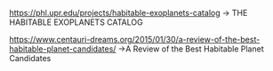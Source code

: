 https://phl.upr.edu/projects/habitable-exoplanets-catalog -> THE HABITABLE EXOPLANETS CATALOG

https://www.centauri-dreams.org/2015/01/30/a-review-of-the-best-habitable-planet-candidates/  ->A Review of the Best Habitable Planet Candidates